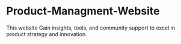 # Product-Managment-Website
This website Gain insights, tools, and community support to excel in product strategy and innovation.
